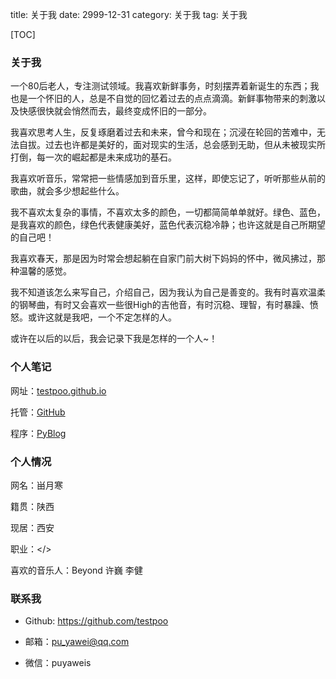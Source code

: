 title: 关于我
date: 2999-12-31
category: 关于我
tag: 关于我

[TOC]

### 关于我

一个80后老人，专注测试领域。我喜欢新鲜事务，时刻摆弄着新诞生的东西；我也是一个怀旧的人，总是不自觉的回忆着过去的点点滴滴。新鲜事物带来的刺激以及快感很快就会悄然而去，最终变成怀旧的一部分。

我喜欢思考人生，反复琢磨着过去和未来，曾今和现在；沉浸在轮回的苦难中，无法自拔。过去也许都是美好的，面对现实的生活，总会感到无助，但从未被现实所打倒，每一次的崛起都是未来成功的基石。

我喜欢听音乐，常常把一些情感加到音乐里，这样，即使忘记了，听听那些从前的歌曲，就会多少想起些什么。

我不喜欢太复杂的事情，不喜欢太多的颜色，一切都简简单单就好。绿色、蓝色，是我喜欢的颜色，绿色代表健康美好，蓝色代表沉稳冷静；也许这就是自己所期望的自己吧！

我喜欢春天，那是因为时常会想起躺在自家门前大树下妈妈的怀中，微风拂过，那种温馨的感觉。

我不知道该怎么来写自己，介绍自己，因为我认为自己是善变的。我有时喜欢温柔的钢琴曲，有时又会喜欢一些很High的吉他音，有时沉稳、理智，有时暴躁、愤怒。或许这就是我吧，一个不定怎样的人。

或许在以后的以后，我会记录下我是怎样的一个人~！

### 个人笔记

网址：[testpoo.github.io](https://testpoo.github.io/)

托管：[GitHub](https://github.com/testpoo)

程序：[PyBlog](https://github.com/testpoo/PyBlog)

### 个人情况

网名：畄月寒

籍贯：陕西

现居：西安

职业：&lt;/&gt;

喜欢的音乐人：Beyond 许巍 李健

### 联系我

- Github: <https://github.com/testpoo>

- 邮箱：<pu_yawei@qq.com>

- 微信：puyaweis
